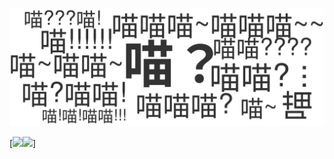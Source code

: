 ![miao.svg](https://raw.githubusercontent.com/LingMi-sama/LingMi-sama/master/miao.svg)
<!-- [![Top Langs](https://github-readme-stats.vercel.app/api/top-langs/?username=LingMi-sama&theme=flag-india)] -->

[<span><img src="https://github-readme-stats.vercel.app/api/top-langs/?username=LingMi-sama&layout=compact" height=145/></span><span><img src="https://github-readme-stats.vercel.app/api?username=LingMi-sama&count_private=true&show_icons=true" height=145/></span>]
